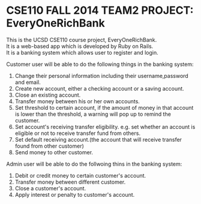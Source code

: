 # CSE110 FALL 2014 TEAM2 PROJECT: EveryOneRichBank

This is the UCSD CSE110 course project, EveryOneRichBank.<br/>
It is a web-based app which is developed by Ruby on Rails.<br/>
It is a banking system which allows user to register and login.<br/>

Customer user will be able to do the following things in the banking system:<br/>
1. Change their personal information including their username,password and email.<br/>
2. Create new account, either a checking account or a saving account.<br/>
3. Close an existing account.<br/>
4. Transfer money between his or her own accounts.<br/>
5. Set threshold to certain account, if the amount of money in that account is lower than the threshold, a warning will pop up to remind the customer.<br/>
6. Set account's receiving transfer eligibility. e.g. set whether an account is eligible or not to receive transfer fund from others.<br/>
7. Set default receiving account.(the account that will receive transfer found from other customer)<br/>
8. Send money to other customer.<br/>
 
Admin user will be able to do the follwoing thins in the banking system:<br/>
1. Debit or credit money to certain customer's account.<br/>
2. Transfer money between different customer.<br/>
3. Close a customer's account.<br/>
4. Apply interest or penalty to customer's account.<br/>
